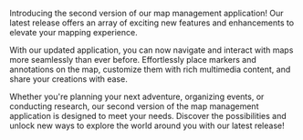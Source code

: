 Introducing the second version of our map management application! Our latest release offers an array of exciting new features and enhancements to elevate your mapping experience.

With our updated application, you can now navigate and interact with maps more seamlessly than ever before. Effortlessly place markers and annotations on the map, customize them with rich multimedia content, and share your creations with ease.

Whether you're planning your next adventure, organizing events, or conducting research, our second version of the map management application is designed to meet your needs. Discover the possibilities and unlock new ways to explore the world around you with our latest release!
